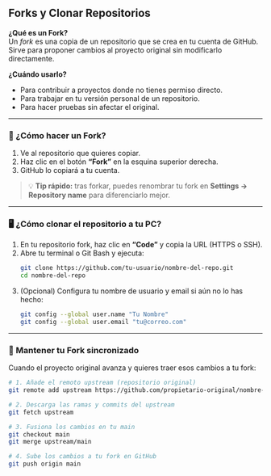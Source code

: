 ## Forks y Clonar Repositorios 

**¿Qué es un Fork?**  
Un *fork* es una copia de un repositorio que se crea en tu cuenta de GitHub. Sirve para proponer cambios al proyecto original sin modificarlo directamente.

**¿Cuándo usarlo?**  
- Para contribuir a proyectos donde no tienes permiso directo.  
- Para trabajar en tu versión personal de un repositorio.  
- Para hacer pruebas sin afectar el original.

---

### 🚀 ¿Cómo hacer un Fork?

1. Ve al repositorio que quieres copiar.  
2. Haz clic en el botón **“Fork”** en la esquina superior derecha.  
3. GitHub lo copiará a tu cuenta.  

> 💡 **Tip rápido:** tras forkar, puedes renombrar tu fork en **Settings → Repository name** para diferenciarlo mejor.

---

### 🖥️ ¿Cómo clonar el repositorio a tu PC?

1. En tu repositorio fork, haz clic en **“Code”** y copia la URL (HTTPS o SSH).  
2. Abre tu terminal o Git Bash y ejecuta:
   ```bash
   git clone https://github.com/tu-usuario/nombre-del-repo.git
   cd nombre-del-repo
   ```
3. (Opcional) Configura tu nombre de usuario y email si aún no lo has hecho:
   ```bash
   git config --global user.name "Tu Nombre"
   git config --global user.email "tu@correo.com"
   ```

---

### 🔄 Mantener tu Fork sincronizado

Cuando el proyecto original avanza y quieres traer esos cambios a tu fork:

```bash
# 1. Añade el remoto upstream (repositorio original)
git remote add upstream https://github.com/propietario-original/nombre-del-repo.git

# 2. Descarga las ramas y commits del upstream
git fetch upstream

# 3. Fusiona los cambios en tu main
git checkout main
git merge upstream/main

# 4. Sube los cambios a tu fork en GitHub
git push origin main
```
